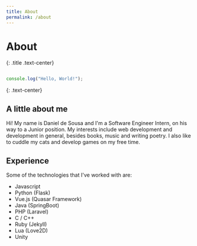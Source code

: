 ```yaml
---
title: About
permalink: /about
---
```

# About
{: .title .text-center}

```javascript

console.log("Hello, World!");

```
{: .text-center}

## A little about me

Hi! My name is Daniel de Sousa and I'm a Software Engineer Intern, on his way to a Junior position. My interests include web development and development in general, besides books, music and writing poetry. I also like to cuddle my cats and develop games on my free time.

## Experience

Some of the technologies that I've worked with are: 

- Javascript
- Python (Flask)
- Vue.js (Quasar Framework)
- Java (SpringBoot)
- PHP (Laravel)
- C / C++
- Ruby (Jekyll)
- Lua (Love2D)
- Unity